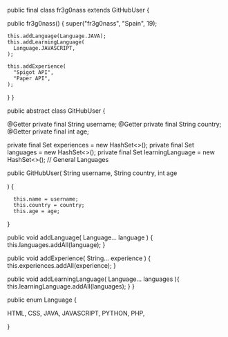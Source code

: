 public final class fr3g0nass extends GitHubUser {

  public fr3g0nass() {
    super("fr3g0nass", "Spain", 19);
    
    this.addLanguage(Language.JAVA); 
    this.addLearningLanguage(
      Language.JAVASCRIPT,
    );
    
    this.addExperience(
      "Spigot API",
      "Paper API",
    );
  }
}

public abstract class GitHubUser {

  @Getter private final String username;
  @Getter private final String country;
  @Getter private final int age;

  private final Set<String> experiences = new HashSet<>();
  private final Set<Language> languages = new HashSet<>();
  private final Set<Language> learningLanguage = new HashSet<>(); // General Languages

  public GitHubUser(
      String username, 
      String country, 
      int age
      
  ) {
  
      this.name = username;
      this.country = country;
      this.age = age;
  }

  public void addLanguage(
      Language... language
  ) {
      this.languages.addAll(language);
  }
  
  public void addExperience(
      String... experience
  ) {
      this.experiences.addAll(experience);
  }
  
  public void addLearningLanguage(
      Language... languages
  ){
      this.learningLanguage.addAll(languages);
  } 
}

public enum Language {

  HTML,
  CSS,
  JAVA,
  JAVASCRIPT,
  PYTHON,
  PHP,

}
